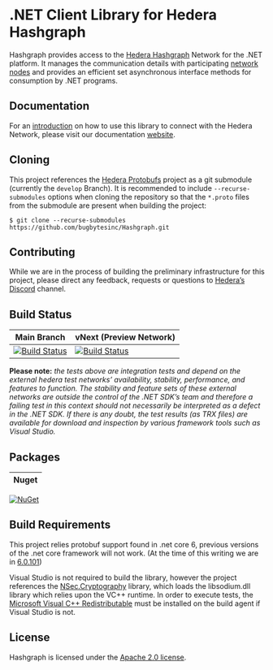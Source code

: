 # .NET Client Library for Hedera Hashgraph

Hashgraph provides access to the [Hedera Hashgraph](https://www.hedera.com/) Network for the .NET platform.  It manages the communication details with participating [network nodes](https://docs.hedera.com/guides/mainnet/mainnet-nodes) and provides an efficient set asynchronous interface methods for consumption by .NET programs.

## Documentation

For an [introduction](https://bugbytesinc.github.io/Hashgraph/tutorials/index.html) on how to use this library to connect with the Hedera Network, please visit our documentation [website](https://bugbytesinc.github.io/Hashgraph/).

## Cloning
This project references the [Hedera Protobufs](https://github.com/hashgraph/hedera-protobufs)
project as a git submodule (currently the `develop` Branch).  It is recommended to include ```--recurse-submodules``` options 
when cloning the repository so that the ```*.proto``` files from the submodule are present
when building the project:
```
$ git clone --recurse-submodules https://github.com/bugbytesinc/Hashgraph.git
```

## Contributing
While we are in the process of building the preliminary infrastructure for this project, please direct any feedback, requests or questions to  [Hedera’s Discord](https://discordapp.com/invite/FFb9YFX) channel.

## Build Status

| Main Branch | vNext (Preview Network)
| - | -
| [![Build Status](https://github.com/bugbytesinc/Hashgraph/actions/workflows/testnet.yml/badge.svg)](https://github.com/bugbytesinc/Hashgraph/actions/workflows/testnet.yml) | [![Build Status](https://github.com/bugbytesinc/Hashgraph/actions/workflows/previewnet.yml/badge.svg)](https://github.com/bugbytesinc/Hashgraph/actions/workflows/previewnet.yml)

**Please note:** _the tests above are integration tests and depend on the external hedera test networks’ availability, stability, performance, and features to function.  The stability and feature sets of these external networks are outside the control of the .NET SDK’s team and therefore a failing test in this context should not necessarily be interpreted as a defect in the .NET SDK.  If there is any doubt, the test results (as TRX files) are available for download and inspection by various framework tools such as Visual Studio._

## Packages

| Nuget
| - 
[![NuGet](https://img.shields.io/nuget/v/hashgraph.svg)](http://www.nuget.org/packages/hashgraph/)


## Build Requirements
This project relies protobuf support found in .net core 6, 
previous versions of the .net core framework will not work.
(At the time of this writing we are in [6.0.101](https://dotnet.microsoft.com/download/dotnet-core/6.0))

Visual Studio is not required to build the library, however the project
references the [NSec.Cryptography](https://nsec.rocks/) library, which 
loads the libsodium.dll library which relies upon the VC++ runtime. In
order to execute tests, the [Microsoft Visual C++ Redistributable](https://support.microsoft.com/en-us/help/2977003/the-latest-supported-visual-c-downloads)
must be installed on the build agent if Visual Studio is not.

## License
Hashgraph is licensed under the [Apache 2.0 license](https://licenses.nuget.org/Apache-2.0).